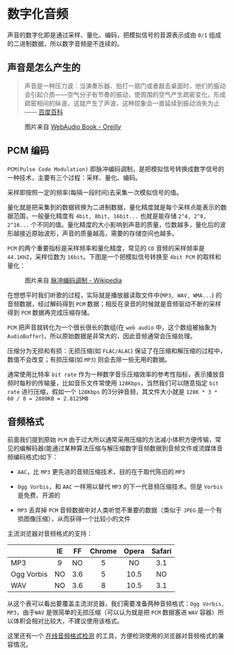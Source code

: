 # 数字化音频

声音的数字化即是通过采样、量化、编码，把模拟信号的音源表示成由 `0/1` 组成的二进制数据，所以数字音频是不连续的。

## 声音是怎么产生的

> 声音是一种压力波：当演奏乐器、拍打一扇门或者敲击桌面时，他们的振动会引起介质——空气分子有节奏的振动，使周围的空气产生疏密变化，形成疏密相间的纵波，这就产生了声波，这种现象会一直延续到振动消失为止 —— [百度百科](http://baike.baidu.com/link?url=tTtOrggiKNOWPu5IPZW5N-J6jH5IfehvEglQCxnYyblsf1H_ME7enNfk1lt4bq_a9XrcdrF285RzjKui9eUBip_WieBLYBcbOnndtPR0tXa)

<figure>
    <img src="http://orm-chimera-prod.s3.amazonaws.com/1234000001552/images/waap_0105.png" alt="">
    <figcaption>图片来自 <a href="http://chimera.labs.oreilly.com/books/1234000001552/">WebAudio Book - Oreilly</a></figcaption>
</figure>

## PCM 编码

`PCM(Pulse Code Modulation)` 即脉冲编码调制，是把模拟信号转换成数字信号的一种技术，主要有三个过程：采样、量化、编码。

采样即按照一定的频率(每隔一段时间)去采集一次模拟信号的值。

量化就是把采集到的数据转换为二进制数据，量化精度就是每个采样点能表示的数据范围，一般量化精度有 `4bit, 8bit, 16bit...` 也就是能存储 `2^4, 2^8, 2^16...` 个不同的值。量化精度的大小影响到声音的质量，位数越多，量化后的波形越接近原始波形，声音的质量越高，需要的存储空间也越多。

`PCM` 的两个重要指标是采样频率和量化精度，常见的 `CD` 音频的采样频率是 `44.1KHZ`，采样位数为 `16bit`。下图是一个把模拟信号转换至 `4bit PCM` 的取样和量化：

<figure>
    <img src="https://upload.wikimedia.org/wikipedia/commons/thumb/b/bf/Pcm.svg/500px-Pcm.svg.png" alt="">
    <figcaption>图片来自 <a href="https://zh.wikipedia.org/wiki/%E8%84%88%E8%A1%9D%E7%B7%A8%E7%A2%BC%E8%AA%BF%E8%AE%8A">脉冲编码调制 - Wikipedia</a></figcaption>
</figure>

在想想平时我们听歌的过程，实际就是播放器读取文件中(`MP3, WAV, WMA...`) 的音频数据，经过解码得到 `PCM` 数据；相反在录音的时候就是音频驱动不断的采样得到 `PCM` 数据再完成压缩存储。

`PCM` 把声音就转化为一个很长很长的数组(在 `web audio` 中，这个数组被抽象为 `AudioBuffer`)，所以原始数据是非常大的，因此音频通常会压缩处理。

压缩分为无损和有损：无损压缩(如 `FLAC/ALAC`) 保证了在压缩和解压缩的过程中，数值不会改变；有损压缩(如 `MP3`) 则会去除一些无用的数据。

通常使用比特率 `bit rate` 作为一种数字音乐压缩效率的参考性指标，表示播放音频时每秒的传输量，比如音乐文件常使用 `128Kbps`，当然我们可以随意指定 `bit rate` 进行压缩，假如一个 `128Kbps` 的3分钟音频，其文件大小就是 `128K * 3 * 60 / 8 = 2880KB = 2.8125MB`

## 音频格式

前面我们提到原始 `PCM` 由于过大所以通常采用压缩的方法减小体积方便传输，常见的编解码器(能通过某种算法压缩与解压缩数字音频数据到音频文件或流媒体音频编码格式)如下：

- `AAC`，比 `MP3` 更先进的音频压缩技术，目的在于取代陈旧的 `MP3`

- `Ogg Vorbis`，和 `AAC` 一样用以替代 `MP3` 的下一代音频压缩技术。但是 `Vorbis` 是免费、开源的

- `MP3` 丢弃掉 `PCM` 音频数据中对人类听觉不重要的数据（类似于 `JPEG` 是一个有损图像压缩），从而获得一个比较小的文件

主流浏览器对音频格式的支持：

|            |  IE  |  FF   | Chrome| Opera | Safari |
| --------   |:----:|:-----:|:-----:|:-----:|:------:|
| MP3        | 9    | NO    |  5    | NO    | 3.1    |
| Ogg Vorbis | NO   | 3.6   |  5    | 10.5  | NO     |
| WAV        | NO   | 3.6   | 8     |  10.5 |  3.1   |

从这个表可以看出要覆盖主流浏览器，我们需要准备两种音频格式：`Ogg Vorbis, MP3`，由于`WAV` 是很简单的无损压缩（可以认为就是把 `PCM` 数据塞进 `WAV` 容器）所以体积会相对比较大，不建议使用该格式。

这里还有一个 [在线音频格式检测](http://hpr.dogphilosophy.net/test/) 的工具，方便检测使用的浏览器对音频格式的兼容情况。

